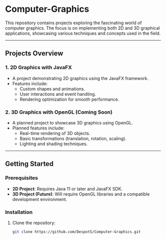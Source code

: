 # Computer-Graphics

This repository contains projects exploring the fascinating world of computer graphics. The focus is on implementing both 2D and 3D graphical applications, showcasing various techniques and concepts used in the field. 

---

## Projects Overview

### 1. 2D Graphics with JavaFX
- A project demonstrating 2D graphics using the JavaFX framework.
- Features include:
  - Custom shapes and animations.
  - User interactions and event handling.
  - Rendering optimization for smooth performance.

### 2. 3D Graphics with OpenGL (Coming Soon)
- A planned project to showcase 3D graphics using OpenGL.
- Planned features include:
  - Real-time rendering of 3D objects.
  - Basic transformations (translation, rotation, scaling).
  - Lighting and shading techniques.

---

## Getting Started

### Prerequisites
- **2D Project**: Requires Java 11 or later and JavaFX SDK.
- **3D Project (Future)**: Will require OpenGL libraries and a compatible development environment.

### Installation
1. Clone the repository:
   ```bash
   git clone https://github.com/DespotS/Computer-Graphics.git
